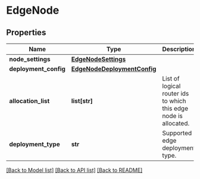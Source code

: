 # EdgeNode

## Properties
Name | Type | Description | Notes
------------ | ------------- | ------------- | -------------
**node_settings** | [**EdgeNodeSettings**](EdgeNodeSettings.md) |  | [optional] 
**deployment_config** | [**EdgeNodeDeploymentConfig**](EdgeNodeDeploymentConfig.md) |  | [optional] 
**allocation_list** | **list[str]** | List of logical router ids to which this edge node is allocated. | [optional] 
**deployment_type** | **str** | Supported edge deployment type. | [optional] 

[[Back to Model list]](../README.md#documentation-for-models) [[Back to API list]](../README.md#documentation-for-api-endpoints) [[Back to README]](../README.md)

